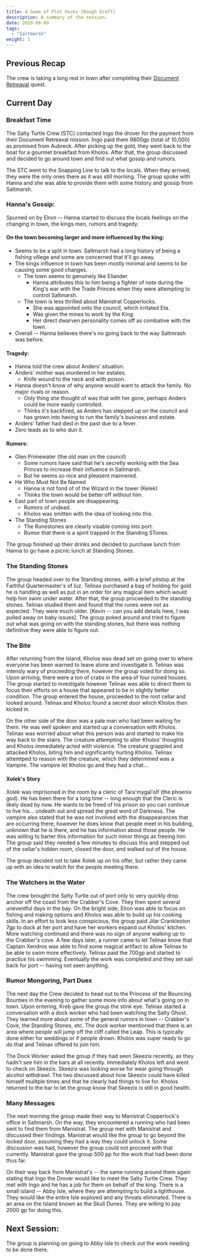 ```yaml
---
title: A Game of Plot Hooks [Rough Draft]
description: A summary of the session.
date: 2020-08-09
tags:
  - "Saltmarsh"
weight: 1
---
```

## Previous Recap
The crew is taking a long rest in town after completing their [Document Retreaval](/docs/quests/#document-retreaval) quest.  

## Current Day
### Breakfast Time
The Salty Turtle Crew (STC) contacted Ingo the drover for the payment from their Document Retreaval mission.  Ingo paid them 9800gp (total of 10,000) as promised from Aubreck.  After picking up the gold, they went back to the boat for a gourmet breakfast from Kholos.  After that, the group discussed and decided to go around town and find out what gossip and rumors.

The STC went to the Snapping Line to talk to the locals.  When they arrived, they were the only ones there as it was still morning.  The group spoke with Hanna and she was able to provide them with some history and gossip from Saltmarsh.

### Hanna's Gossip:
Spurned on by Elron -- Hanna started to discuss the locals feelings on the changing in town, the kings men, rumors and tragedy.

#### On the town becoming larger and more influenced by the king:
- Seems to be a split in town.  Saltmarsh had a long history of being a fishing villege and some are concerned that it'll go away.
- The kings influence in town has been mostly minimal and seems to be causing some good changes.
  - The town seems to genuinely like Eliander.
    - Hanna attributes this to him being a fighter of note during the King's war with the Trade Princes when they were attempting to control Saltmarsh.
  - The town is less thrilled about Manistrat Copperlocks.
    - She was appointed onto the council, which irritated Eta.
    - Was given the mines to work by the King.
    - Her direct dwarven personality comes off as combative with the town.
- Overall -- Hanna believes there's no going back to the way Saltmrash was before.

#### Tragedy:
- Hanna told the crew about Anders' situation.
- Anders' mother was murdered in her estates.
  - Knife wound to the neck and with poison.
- Hanna doesn't know of why anyone would want to attack the family.  No major rivals or reason.
  - Only thing she thought of was that with her gone, perhaps Anders could be more easily controlled.
  - Thinks it's backfired, as Anders has stepped up on the council and has grown into having to run the family's business and estate.
- Anders' father had died in the past due to a fever.
- Zero leads as to who dun it.

#### Rumors:
- Glen Primewater (the old man on the council)
  - Some rumors have said that he's secretly working with the Sea Princes to increase their influence in Saltmarsh.
  - But he seems so nice and pleasent mannered.
- He Who Must Not Be Named
  - Hanna is not fond of of the Wizard in the tower (Kelek)
  - Thinks the town would be better off without him.
- East part of town people are disappearing.
  - Rumors of undead.
  - Kholos was smitten with the idea of looking into this.
- The Standing Stones
  - The Runestones are clearly visable coming into port.
  - Rumor that there is a spirit trapped in the Standing STones.

The group finished up their drinks and decided to purchase lunch from Hanna to go have a picnic lunch at Standing Stones.

### The Standing Stones
The group headed over to the Standing stones, with a brief pitstop at the Faithful Quartermaster's of Iuz.  Telinax purchased a bag of holding for gold he is handling as well as put in an order for any magical item which would help him swim under water.  After that, the group proceeded to the standing stones.  Telinax studied them and found that the runes were not as expected.  They were much older.  [Kevin -- can you add details here, I was pulled away on baby issues].  The group poked around and tried to figure out what was going on with the standing stones, but there was nothing definitive they were able to figure out.

### The Bite
After returning from the Island, Kholos was dead set on going over to where everyone has been warned to leave alone and investigate it.  Telinax was intensly wary of proceeding there, however the group voted for doing so.  Upon arriving, there were a ton of crabs in the area of four ruined houses.  The group started to investigate however Telinax was able to direct them to focus their efforts on a house that appeared to be in slightly better condition.  The group entered the house, proceeded to the root cellar and looked around.  Telinax and Kholos found a secret door which Kholos then kicked in.

On the other side of the door was a pale man who had been waiting for them.  He was well spoken and started up a conversation with Kholos.  Telinax was worried about what this person was and started to make his way back to the stairs.  The creature attempting to alter Kholos' thoughts and Kholos immediately acted with violence.  The creature grappled and attacked Kholos, biting him and significantly hurting Kholos.  Telinax attemtped to reason with the creature, which they determined was a Vampire.  The vampire let Kholos go and they had a chat...

#### Xolek's Story
Xolek was imprisoned in the room by a cleric of Tara'mygal'olf (the phoenix god).  He has been there for a long time -- long enough that the Cleric is likely dead by now.  He wants to be freed of his prison so you can continue to live his... undeath out and spread the great word of Darkness.  The vampire also stated that he was not involved with the disappearances that are occurring there, however he does know that people meet in his building, unknown that he is there, and he has information about those people.  He was willing to barter this information for such minor things as freeing him.  The group said they needed a few minutes to discuss this and stepped out of the cellar's hidden room, closed the door, and walked out of the house.

The group decided not to take Xolek up on his offer, but rather they came up with an idea to watch for the people meeting there.

### The Watchers in the Water
The crew brought the Salty Turtle out of port only to very quickly drop anchor off the coast from the Crabber's Cove.  They then spent several uneventful days in the bay.  On the bright side, Elron was able to focus on fishing and making options and Kholos was able to build up his cooking skills.  In an effort to look less conspicious, the group paid Jilar Crankleston 7gp to dock at her port and have her workers expand out Kholos' kitchen.  More watching continued and there was no sign of anyone walking up to the Crabber's cove.  A few days later, a runner came to let Telinax know that Captain Xendros was able to find some magical artifact to allow Telinax to be able to swim more effectively.  Telinax paid the 700gp and started to practice his swimming.  Eventually the work was completed and they set sail back for port -- having not seen anything.

### Rumor Mongoring, Part Duex
The next day the Crew decided to head out to the Princess of the Bouncing Bounties in the evening to gather some more info about what's going on in town.  Upon entering, Kreb gave the group the stink eye.  Telinax started a conversation with a dock worker who had been watching the Salty Ghost.  They learned more about some of the general rumors in town -- Crabber's Cove, the Standing Stones, etc.  The dock worker mentioned that there is an area where people will jump off the cliff called the Leap.  This is typically done either for weddings or if people drown.  Kholos was super ready to go do that and Telinax offered to join him.

The Dock Worker asked the group if they had seen Skeezix recently, as they hadn't see him in the bars at all recently.  Immediately Kholos left and went to check on Skeezix.  Skeezix was looking worse for wear going through alcohol withdrawl.  The two discussed about how Skeezix could have killed himself mulitple times and that he clearly had things to live for.  Kholos returned to the bar to let the group know that Skeezix is still in good health.

### Many Messages
The next morning the group made their way to Manistrat Copperlock's office in Saltmarsh.  On the way, they encountered a running who had been sent to find them from Manistrat.  The group met with Manistrat and discussed their findings.  Manistrat would like the group to go beyond the locked door, assuming they had a way they could unlock it.  Some discsusion was had, however the group could not proceed with that currently.  Manistrat gave the group 500 pp for the work that had been done thus far.

On their way back from Manistrat's -- the same running around them again stating that Ingo the Drover would like to meet the Salty Turtle Crew.  They met with Ingo and he has a job for them on behalf of the king.  There is a small island -- Abby Isle, where they are attempting to build a lighthouse.  They would like the entire Isle explored and any threats eliminated.  There is an area on the Island known as the Skull Dunes.  They are willing to pay 2000 gp for doing this.

## Next Session:
The group is planning on going to Abby Isle to check out the work needing to be done there.